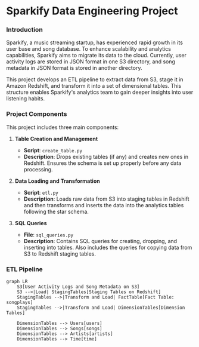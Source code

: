 # Sparkify Data Engineering Project

### Introduction

Sparkify, a music streaming startup, has experienced rapid growth in its user base and song database. To enhance scalability and analytics capabilities, Sparkify aims to migrate its data to the cloud. Currently, user activity logs are stored in JSON format in one S3 directory, and song metadata in JSON format is stored in another directory.

This project develops an ETL pipeline to extract data from S3, stage it in Amazon Redshift, and transform it into a set of dimensional tables. This structure enables Sparkify's analytics team to gain deeper insights into user listening habits.

### Project Components

This project includes three main components:

1. **Table Creation and Management**
   - **Script**: `create_table.py`
   - **Description**: Drops existing tables (if any) and creates new ones in Redshift. Ensures the schema is set up properly before any data processing.

2. **Data Loading and Transformation**
   - **Script**: `etl.py`
   - **Description**: Loads raw data from S3 into staging tables in Redshift and then transforms and inserts the data into the analytics tables following the star schema.

3. **SQL Queries**
   - **File**: `sql_queries.py`
   - **Description**: Contains SQL queries for creating, dropping, and inserting into tables. Also includes the queries for copying data from S3 to Redshift staging tables.

### ETL Pipeline

```mermaid
graph LR
    S3[User Activity Logs and Song Metadata on S3]
    S3 -->|Load| StagingTables[Staging Tables on Redshift]
    StagingTables -->|Transform and Load| FactTable[Fact Table: songplays]
    StagingTables -->|Transform and Load| DimensionTables[Dimension Tables]
    
    DimensionTables --> Users[users]
    DimensionTables --> Songs[songs]
    DimensionTables --> Artists[artists]
    DimensionTables --> Time[time]
